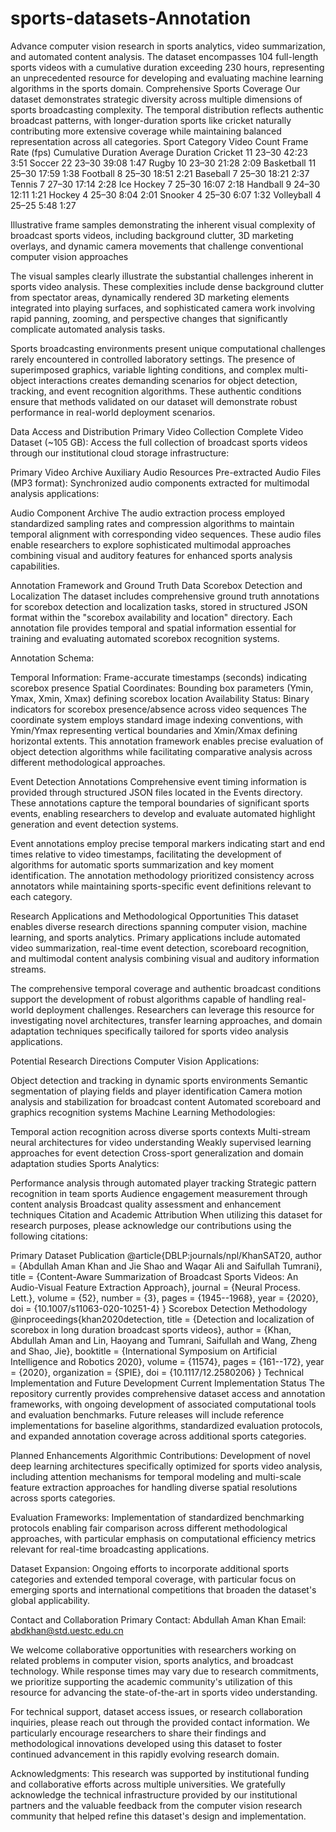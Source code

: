 # sports-datasets-Annotation
Advance computer vision research in sports analytics, video summarization, and automated content analysis. The dataset encompasses 104 full-length sports videos with a cumulative duration exceeding 230 hours, representing an unprecedented resource for developing and evaluating machine learning algorithms in the sports domain.
Comprehensive Sports Coverage
Our dataset demonstrates strategic diversity across multiple dimensions of sports broadcasting complexity. The temporal distribution reflects authentic broadcast patterns, with longer-duration sports like cricket naturally contributing more extensive coverage while maintaining balanced representation across all categories.
Sport Category	Video Count	Frame Rate (fps)	Cumulative Duration	Average Duration
Cricket	11	23–30	42:23	3:51
Soccer	22	23–30	39:08	1:47
Rugby	10	23–30	21:28	2:09
Basketball	11	25–30	17:59	1:38
Football	8	25–30	18:51	2:21
Baseball	7	25–30	18:21	2:37
Tennis	7	27–30	17:14	2:28
Ice Hockey	7	25–30	16:07	2:18
Handball	9	24–30	12:11	1:21
Hockey	4	25–30	8:04	2:01
Snooker	4	25–30	6:07	1:32
Volleyball	4	25–25	5:48	1:27

Illustrative frame samples demonstrating the inherent visual complexity of broadcast sports videos, including background clutter, 3D marketing overlays, and dynamic camera movements that challenge conventional computer vision approaches

The visual samples clearly illustrate the substantial challenges inherent in sports video analysis. These complexities include dense background clutter from spectator areas, dynamically rendered 3D marketing elements integrated into playing surfaces, and sophisticated camera work involving rapid panning, zooming, and perspective changes that significantly complicate automated analysis tasks.

Sports broadcasting environments present unique computational challenges rarely encountered in controlled laboratory settings. The presence of superimposed graphics, variable lighting conditions, and complex multi-object interactions creates demanding scenarios for object detection, tracking, and event recognition algorithms. These authentic conditions ensure that methods validated on our dataset will demonstrate robust performance in real-world deployment scenarios.

Data Access and Distribution
Primary Video Collection
Complete Video Dataset (~105 GB): Access the full collection of broadcast sports videos through our institutional cloud storage infrastructure:

Primary Video Archive
Auxiliary Audio Resources
Pre-extracted Audio Files (MP3 format): Synchronized audio components extracted for multimodal analysis applications:

Audio Component Archive
The audio extraction process employed standardized sampling rates and compression algorithms to maintain temporal alignment with corresponding video sequences. These audio files enable researchers to explore sophisticated multimodal approaches combining visual and auditory features for enhanced sports analysis capabilities.

Annotation Framework and Ground Truth Data
Scorebox Detection and Localization
The dataset includes comprehensive ground truth annotations for scorebox detection and localization tasks, stored in structured JSON format within the "scorebox availability and location" directory. Each annotation file provides temporal and spatial information essential for training and evaluating automated scorebox recognition systems.

Annotation Schema:

Temporal Information: Frame-accurate timestamps (seconds) indicating scorebox presence
Spatial Coordinates: Bounding box parameters (Ymin, Ymax, Xmin, Xmax) defining scorebox location
Availability Status: Binary indicators for scorebox presence/absence across video sequences
The coordinate system employs standard image indexing conventions, with Ymin/Ymax representing vertical boundaries and Xmin/Xmax defining horizontal extents. This annotation framework enables precise evaluation of object detection algorithms while facilitating comparative analysis across different methodological approaches.

Event Detection Annotations
Comprehensive event timing information is provided through structured JSON files located in the Events directory. These annotations capture the temporal boundaries of significant sports events, enabling researchers to develop and evaluate automated highlight generation and event detection systems.

Event annotations employ precise temporal markers indicating start and end times relative to video timestamps, facilitating the development of algorithms for automatic sports summarization and key moment identification. The annotation methodology prioritized consistency across annotators while maintaining sports-specific event definitions relevant to each category.

Research Applications and Methodological Opportunities
This dataset enables diverse research directions spanning computer vision, machine learning, and sports analytics. Primary applications include automated video summarization, real-time event detection, scoreboard recognition, and multimodal content analysis combining visual and auditory information streams.

The comprehensive temporal coverage and authentic broadcast conditions support the development of robust algorithms capable of handling real-world deployment challenges. Researchers can leverage this resource for investigating novel architectures, transfer learning approaches, and domain adaptation techniques specifically tailored for sports video analysis applications.

Potential Research Directions
Computer Vision Applications:

Object detection and tracking in dynamic sports environments
Semantic segmentation of playing fields and player identification
Camera motion analysis and stabilization for broadcast content
Automated scoreboard and graphics recognition systems
Machine Learning Methodologies:

Temporal action recognition across diverse sports contexts
Multi-stream neural architectures for video understanding
Weakly supervised learning approaches for event detection
Cross-sport generalization and domain adaptation studies
Sports Analytics:

Performance analysis through automated player tracking
Strategic pattern recognition in team sports
Audience engagement measurement through content analysis
Broadcast quality assessment and enhancement techniques
Citation and Academic Attribution
When utilizing this dataset for research purposes, please acknowledge our contributions using the following citations:

Primary Dataset Publication
@article{DBLP:journals/npl/KhanSAT20,
  author       = {Abdullah Aman Khan and
                  Jie Shao and
                  Waqar Ali and
                  Saifullah Tumrani},
  title        = {Content-Aware Summarization of Broadcast Sports Videos: An Audio-Visual
                  Feature Extraction Approach},
  journal      = {Neural Process. Lett.},
  volume       = {52},
  number       = {3},
  pages        = {1945--1968},
  year         = {2020},
  doi          = {10.1007/s11063-020-10251-4}
}
Scorebox Detection Methodology
@inproceedings{khan2020detection,
  title        = {Detection and localization of scorebox in long duration broadcast sports videos},
  author       = {Khan, Abdullah Aman and Lin, Haoyang and Tumrani, Saifullah and Wang, Zheng and Shao, Jie},
  booktitle    = {International Symposium on Artificial Intelligence and Robotics 2020},
  volume       = {11574},
  pages        = {161--172},
  year         = {2020},
  organization = {SPIE},
  doi          = {10.1117/12.2580206}
}
Technical Implementation and Future Development
Current Implementation Status
The repository currently provides comprehensive dataset access and annotation frameworks, with ongoing development of associated computational tools and evaluation benchmarks. Future releases will include reference implementations for baseline algorithms, standardized evaluation protocols, and expanded annotation coverage across additional sports categories.

Planned Enhancements
Algorithmic Contributions: Development of novel deep learning architectures specifically optimized for sports video analysis, including attention mechanisms for temporal modeling and multi-scale feature extraction approaches for handling diverse spatial resolutions across sports categories.

Evaluation Frameworks: Implementation of standardized benchmarking protocols enabling fair comparison across different methodological approaches, with particular emphasis on computational efficiency metrics relevant for real-time broadcasting applications.

Dataset Expansion: Ongoing efforts to incorporate additional sports categories and extended temporal coverage, with particular focus on emerging sports and international competitions that broaden the dataset's global applicability.

Contact and Collaboration
Primary Contact: Abdullah Aman Khan
Email: abdkhan@std.uestc.edu.cn

We welcome collaborative opportunities with researchers working on related problems in computer vision, sports analytics, and broadcast technology. While response times may vary due to research commitments, we prioritize supporting the academic community's utilization of this resource for advancing the state-of-the-art in sports video understanding.

For technical support, dataset access issues, or research collaboration inquiries, please reach out through the provided contact information. We particularly encourage researchers to share their findings and methodological innovations developed using this dataset to foster continued advancement in this rapidly evolving research domain.

Acknowledgments: This research was supported by institutional funding and collaborative efforts across multiple universities. We gratefully acknowledge the technical infrastructure provided by our institutional partners and the valuable feedback from the computer vision research community that helped refine this dataset's design and implementation.
